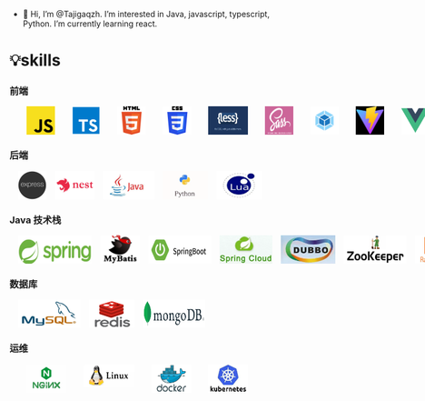 - 👋 Hi, I’m @Tajigaqzh. I’m interested in Java, javascript, typescript, Python. I’m currently learning react.

# 💡skills

### 前端

<div style='display:flex'>
    <img width='50' height='50' title='javaScript' style='margin-left:30px;' src='skill/js.png' />
    <img width='50' height='50' title='typeScript' style='margin-left:30px;' src='skill/ts.png' />
    <img width='50' height='50' title='html5' style='margin-left:30px;' src='skill/h5.png' />
    <img width='50' height='50' title='css3' style='margin-left:30px;' src='skill/css3.png' />
    <img width='70' height='50' title='less' style='margin-left:30px;' src='skill/less.png' />
    <img width='50' height='50' title='sass' style='margin-left:30px;' src='skill/sass.png' />
    <img width='50' height='50' title='webpack' style='margin-left:30px;' src='skill/webpack.png' />
    <img width='50' height='50' title='vite' style='margin-left:30px;' src='skill/vite.png' />
    <img width='50' height='50' title='vue' style='margin-left:30px;' src='skill/vue.png' />
    <img width='40' height='50' title='pinia' style='margin-left:30px;' src='skill/pinia.png' />
    <img width='55' height='50' title='react' style='margin-left:30px;' src='skill/react.png'/>
    <img width='50' height='50' title='git' style='margin-left:30px;' src='skill/git.png' />
</div>

### 后端

<div style='display:flex'>
    <img width='50' height='50' title='express' style='margin-left:15px;' src='skill/express.png' />
    <img width='70' height='50' title='nest' style='margin-left:15px;' src='skill/nest.jpg' />
    <img width='90' height='50' title='java' style='margin-left:15px;' src='skill/java.png' />
    <img width='80' height='50' title='python' style='margin-left:15px;' src='skill/python.png' />
    <img width='80' height='50' title='lua' style='margin-left:15px;' src='skill/lua.png' />
</div>


### Java 技术栈

<div style='display:flex'>
    <img width='130' height='50' title='spring' style='margin-left:15px;' src='skill/spring.png' />
    <img width='100' height='50' title='mybatis' style='margin-left:15px;' src='skill/mybatis.png' />
    <img width='110' height='50' title='springboot' style='margin-left:15px;' src='skill/springboot.png' />
    <img width='110' height='50' title='springcloud' style='margin-left:15px;' src='skill/springcloud.png' />
    <img width='110' height='50' title='dubbo' style='margin-left:15px;' src='skill/dubbo.png' />
    <img width='110' height='50' title='zookeeper' style='margin-left:15px;' src='skill/zookeeper.png' />
    <img width='100' height='50' title='rabbitmq' style='margin-left:15px;' src='skill/rabbitmq.png' />
    <img width='110' height='50' title='rocketmq' style='margin-left:15px;' src='skill/rocketmq.png' />
    <img width='110' height='50' title='elasticsearch' style='margin-left:15px;' src='skill/elaticsearch.png' />
    <img width='80' height='50' title='solr' style='margin-left:15px;' src='skill/solr.png' />
</div>

### 数据库

<div style='display:flex'>
    <img width='110' height='50' title='mysql' style='margin-left:15px;' src='skill/mysql.png' />
    <img width='80' height='50' title='redis' style='margin-left:15px;' src='skill/redis.png' />
    <img width='110' height='50' title='mongodb' style='margin-left:15px;' src='skill/mongodb.png' />
    
    
</div>

### 运维

<div style='display:flex'>
    <img width='70' height='50' title='nginx' style='margin-left:30px;' src='skill/nginx.png' />
    <img width='90' height='40' title='linux' style='margin-left:30px;' src='skill/linux.png' />
    <img width='70' height='50' title='docker' style='margin-left:30px;' src='skill/docker.png' />
    <img width='70' height='50' title='k8s'style='margin-left:30px;' src='skill/k8s.png' />
</div>

